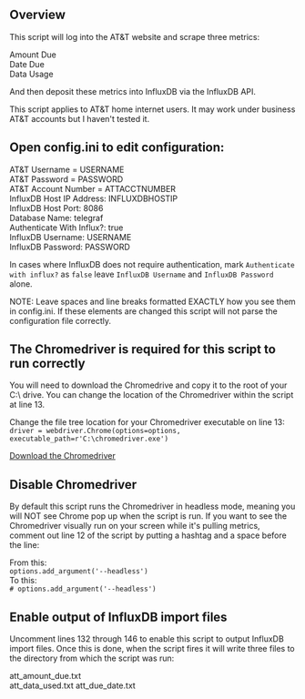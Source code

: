 ## Overview

This script will log into the AT&T website and scrape three metrics:  

Amount Due  
Date Due  
Data Usage 

And then deposit these metrics into InfluxDB via the InfluxDB API.

This script applies to AT&T home internet users. It may work under business AT&T accounts but I haven't tested it.

## Open config.ini to edit configuration:

AT&T Username = USERNAME  
AT&T Password = PASSWORD  
AT&T Account Number = ATTACCTNUMBER  
InfluxDB Host IP Address: INFLUXDBHOSTIP  
InfluxDB Host Port: 8086  
Database Name: telegraf  
Authenticate With Influx?: true  
InfluxDB Username: USERNAME  
InfluxDB Password: PASSWORD  

In cases where InfluxDB does not require authentication, mark `Authenticate with influx?` as `false` leave `InfluxDB Username` and `InfluxDB Password` alone.

NOTE: Leave spaces and line breaks formatted EXACTLY how you see them in config.ini. If these elements are changed this script will not parse the configuration file correctly.

## The Chromedriver is required for this script to run correctly

You will need to download the Chromedrive and copy it to the root of your C:\ drive. You can change the location of the Chromedriver within the script at line 13.

Change the file tree location for your Chromedriver executable on line 13:  
`driver = webdriver.Chrome(options=options, executable_path=r'C:\chromedriver.exe')`

[Download the Chromedriver](https://chromedriver.chromium.org/downloads)

## Disable Chromedriver

By default this script runs the Chromedriver in headless mode, meaning you will NOT see Chrome pop up when the script is run. If you want to see the Chromedriver visually run on your screen while it's pulling metrics, comment out line 12 of the script by putting a hashtag and a space before the line:

From this:  
`options.add_argument('--headless')`  
To this:  
`# options.add_argument('--headless')`  


## Enable output of InfluxDB import files

Uncomment lines 132 through 146 to enable this script to output InfluxDB import files. Once this is done, when the script fires it will write three files to the directory from which the script was run:

att_amount_due.txt  
att_data_used.txt
att_due_date.txt


